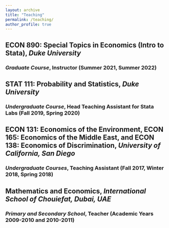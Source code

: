 ```yaml
---
layout: archive
title: "Teaching"
permalink: /teaching/
author_profile: true
---
```


## ECON 890: Special Topics in Economics (Intro to Stata), *Duke University*
### *Graduate Course*, Instructor (Summer 2021, Summer 2022)

## STAT 111: Probability and Statistics, *Duke University*
### *Undergraduate Course*, Head Teaching Assistant for Stata Labs (Fall 2019, Spring 2020)

## ECON 131: Economics of the Environment, ECON 165: Economics of the Middle East, and ECON 138: Economics of Discrimination, *University of California, San Diego*
### *Undergraduate Courses*, Teaching Assistant (Fall 2017, Winter 2018, Spring 2018)

## Mathematics and Economics, *International School of Chouiefat, Dubai, UAE*
### *Primary and Secondary School*, Teacher (Academic Years 2009-2010 and 2010-2011)
